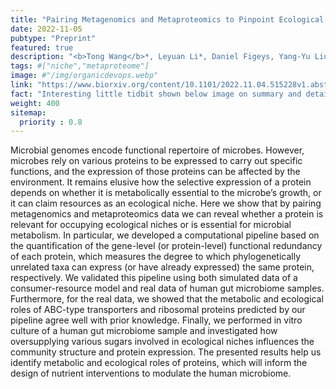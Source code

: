 ```yaml
---
title: "Pairing Metagenomics and Metaproteomics to Pinpoint Ecological Niches and Metabolic Essentiality of Microbial Communities"
date: 2022-11-05
pubtype: "Preprint"
featured: true
description: "<b>Tong Wang</b>*, Leyuan Li*, Daniel Figeys, Yang-Yu Liu, <i><b>In Revision at ISME Journal</b>, 2022</i>"
tags: #["niche","metaproteome"]
image: #"/img/organicdevops.webp"
link: "https://www.biorxiv.org/content/10.1101/2022.11.04.515228v1.abstract"
fact: "Interesting little tidbit shown below image on summary and detail page"
weight: 400
sitemap:
  priority : 0.8
---
```


Microbial genomes encode functional repertoire of microbes. However, microbes rely on various proteins to be expressed to carry out specific functions, and the expression of those proteins can be affected by the environment. It remains elusive how the selective expression of a protein depends on whether it is metabolically essential to the microbe’s growth, or it can claim resources as an ecological niche. Here we show that by pairing metagenomics and metaproteomics data we can reveal whether a protein is relevant for occupying ecological niches or is essential for microbial metabolism. In particular, we developed a computational pipeline based on the quantification of the gene-level (or protein-level) functional redundancy of each protein, which measures the degree to which phylogenetically unrelated taxa can express (or have already expressed) the same protein, respectively. We validated this pipeline using both simulated data of a consumer-resource model and real data of human gut microbiome samples. Furthermore, for the real data, we showed that the metabolic and ecological roles of ABC-type transporters and ribosomal proteins predicted by our pipeline agree well with prior knowledge. Finally, we performed in vitro culture of a human gut microbiome sample and investigated how oversupplying various sugars involved in ecological niches influences the community structure and protein expression. The presented results help us identify metabolic and ecological roles of proteins, which will inform the design of nutrient interventions to modulate the human microbiome.